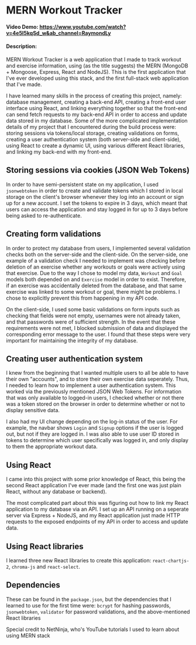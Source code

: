 # MERN Workout Tracker
#### Video Demo:  https://www.youtube.com/watch?v=4e5I5kqSd_w&ab_channel=RaymondLy
#### Description:

MERN Workout Tracker is a web application that I made to track workout and exercise information, using (as the title suggests) the MERN (MongoDB + Mongoose, Express, React and NodeJS). This is the first application that I've ever developed using this stack, and the first full-stack web application that I've made.

I have learned many skills in the process of creating this project, namely: database management, creating a back-end API, creating a front-end user interface using React, and linking everything together so that the front-end can send fetch requests to my back-end API in order to access and update data stored in my database. Some of the more complicated implementation details of my project that I encountered during the build process were: storing sessions via tokens/local storage, creating validations on forms, creating a user authentication system (both server-side and client-side), using React to create a dynamic UI, using various different React libraries, and linking my back-end with my front-end.

## Storing sessions via cookies (JSON Web Tokens)

In order to have semi-persistent state on my application, I used `jsonwebtoken` in order to create and validate tokens which I stored in local storage on the client's browser whenever they log into an account or sign up for a new account. I set the tokens to expire in 3 days, which meant that users can access the application and stay logged in for up to 3 days before being asked to re-authenticate.

## Creating form validations

In order to protect my database from users, I implemented several validation checks both on the server-side and the client-side.
On the server-side, one example of a validation check I needed to implement was checking before deletion of an exercise whether any workouts or goals were actively using that exercise. Due to the way I chose to model my data, `Workout` and `Goal` models both depended on and `Exercise` model in order to exist. Therefore, if an exercise was accidentally deleted from the database, and that same exercise was linked to some workout or goal, there might be problems. I chose to explicitly prevent this from happening in my API code.

On the client-side, I used some basic validations on form inputs such as checking that fields were not empty, usernames were not already taken, and that passwords were of sufficient strength. In the event that these requirements were not met, I blocked submission of data and displayed the corresponding error message to the user. I found that these steps were very important for maintaining the integrity of my database.

## Creating user authentication system

I knew from the beginning that I wanted multiple users to all be able to have their own "accounts", and to store their own exercise data seperately. Thus, I needed to learn how to implement a user authentication system. This worked via the previously mentioned JSON Web Tokens. For information that was only available to logged-in users, I checked whether or not there was a token stored on the browser in order to determine whether or not to display sensitive data.

I also had my UI change depending on the log-in status of the user. For example, the navbar shows `Login` and `Signup` options if the user is logged out, but not if they are logged in. I was also able to use user ID stored in tokens to determine which user specifically was logged in, and only display to them the appropriate workout data.

## Using React

I came into this project with some prior knowledge of React, this being the second React application I've ever made (and the first one was just plain React, without any database or backend).

The most complicated part about this was figuring out how to link my React application to my database via an API. I set up an API running on a seperate server via Express + NodeJS, and my React application just made HTTP requests to the exposed endpoints of my API in order to access and update data.

## Using React libraries

I learned three new React libraries to create this application: `react-chartjs-2`, `chroma-js` and `react-select`.

## Dependencies

These can be found in the `package.json`, but the dependencies that I learned to use for the first time were: `bcrypt` for hashing passwords, `jsonwebtoken`, `validator` for password validations, and the above-mentioned React libraries

Special credit to NetNinja, who's YouTube tutorials I used to learn about using MERN stack